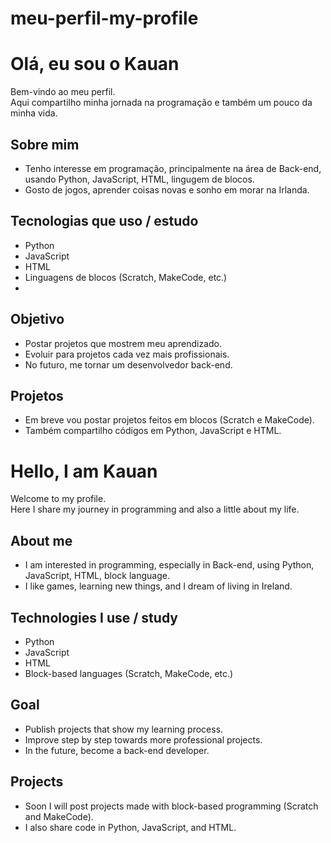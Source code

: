 # meu-perfil-my-profile
# Olá, eu sou o Kauan  

Bem-vindo ao meu perfil.  
Aqui compartilho minha jornada na programação e também um pouco da minha vida.  

## Sobre mim  
- Tenho interesse em programação, principalmente na área de Back-end, usando Python, JavaScript, HTML, lingugem de blocos. 
- Gosto de jogos, aprender coisas novas e sonho em morar na Irlanda.  
## Tecnologias que uso / estudo  
- Python  
- JavaScript  
- HTML 
- Linguagens de blocos (Scratch, MakeCode, etc.)
-  
 ## Objetivo  
- Postar projetos que mostrem meu aprendizado.  
- Evoluir para projetos cada vez mais profissionais.  
- No futuro, me tornar um desenvolvedor back-end.  

## Projetos  
- Em breve vou postar projetos feitos em blocos (Scratch e MakeCode).  
- Também compartilho códigos em Python, JavaScript e HTML.  

# Hello, I am Kauan  

Welcome to my profile.  
Here I share my journey in programming and also a little about my life.  

## About me  
- I am interested in programming, especially in Back-end, using Python, JavaScript, HTML, block language.
- I like games, learning new things, and I dream of living in Ireland.  

## Technologies I use / study  
- Python  
- JavaScript  
- HTML 
- Block-based languages (Scratch, MakeCode, etc.)  

## Goal  
- Publish projects that show my learning process.  
- Improve step by step towards more professional projects.  
- In the future, become a back-end developer.  

## Projects  
- Soon I will post projects made with block-based programming (Scratch and MakeCode).  
- I also share code in Python, JavaScript, and HTML.
